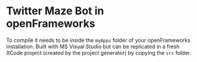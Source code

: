 # Twitter Maze Bot in openFrameworks

To compile it needs to be inside the `myApps` folder of your openFrameworks installation. Built with MS Visual Studio but can be replicated in a fresh XCode project (created by the project generator) by copying the `src` folder.
